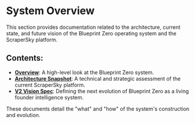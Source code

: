 # System Overview

This section provides documentation related to the architecture, current state, and future vision of the Blueprint Zero operating system and the ScraperSky platform.

## Contents:

-   **[Overview](overview.md)**: A high-level look at the Blueprint Zero system.
-   **[Architecture Snapshot](architecture-snapshot.md)**: A technical and strategic assessment of the current ScraperSky platform.
-   **[V2 Vision Spec](v2-vision-spec.md)**: Defining the next evolution of Blueprint Zero as a living founder intelligence system.

These documents detail the "what" and "how" of the system's construction and evolution.